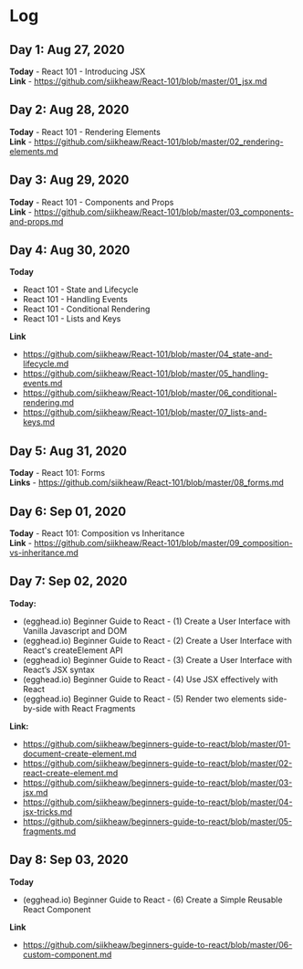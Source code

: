 # Log

## Day 1: Aug 27, 2020
**Today** - React 101 - Introducing JSX  
**Link** - https://github.com/siikheaw/React-101/blob/master/01_jsx.md

## Day 2: Aug 28, 2020
**Today** - React 101 - Rendering Elements   
**Link** - https://github.com/siikheaw/React-101/blob/master/02_rendering-elements.md

## Day 3: Aug 29, 2020
**Today** - React 101 - Components and Props  
**Link** - https://github.com/siikheaw/React-101/blob/master/03_components-and-props.md

## Day 4: Aug 30, 2020
**Today** 
- React 101 - State and Lifecycle  
- React 101 - Handling Events  
- React 101 - Conditional Rendering  
- React 101 - Lists and Keys  

**Link** 
- https://github.com/siikheaw/React-101/blob/master/04_state-and-lifecycle.md
- https://github.com/siikheaw/React-101/blob/master/05_handling-events.md
- https://github.com/siikheaw/React-101/blob/master/06_conditional-rendering.md
- https://github.com/siikheaw/React-101/blob/master/07_lists-and-keys.md

## Day 5: Aug 31, 2020
**Today**  - React 101: Forms  
**Links** - https://github.com/siikheaw/React-101/blob/master/08_forms.md

## Day 6: Sep 01, 2020
**Today** - React 101: Composition vs Inheritance  
**Link** - https://github.com/siikheaw/React-101/blob/master/09_composition-vs-inheritance.md

## Day 7: Sep 02, 2020
**Today:**  
- (egghead.io) Beginner Guide to React - (1) Create a User Interface with Vanilla Javascript and DOM  
- (egghead.io) Beginner Guide to React - (2) Create a User Interface with React's createElement API  
- (egghead.io) Beginner Guide to React - (3) Create a User Interface with React’s JSX syntax
- (egghead.io) Beginner Guide to React - (4) Use JSX effectively with React  
- (egghead.io) Beginner Guide to React - (5) Render two elements side-by-side with React Fragments    

**Link:**  
- https://github.com/siikheaw/beginners-guide-to-react/blob/master/01-document-create-element.md  
- https://github.com/siikheaw/beginners-guide-to-react/blob/master/02-react-create-element.md  
- https://github.com/siikheaw/beginners-guide-to-react/blob/master/03-jsx.md
- https://github.com/siikheaw/beginners-guide-to-react/blob/master/04-jsx-tricks.md
- https://github.com/siikheaw/beginners-guide-to-react/blob/master/05-fragments.md

## Day 8: Sep 03, 2020
**Today**  
- (egghead.io) Beginner Guide to React - (6) Create a Simple Reusable React Component  

**Link**  
- https://github.com/siikheaw/beginners-guide-to-react/blob/master/06-custom-component.md
